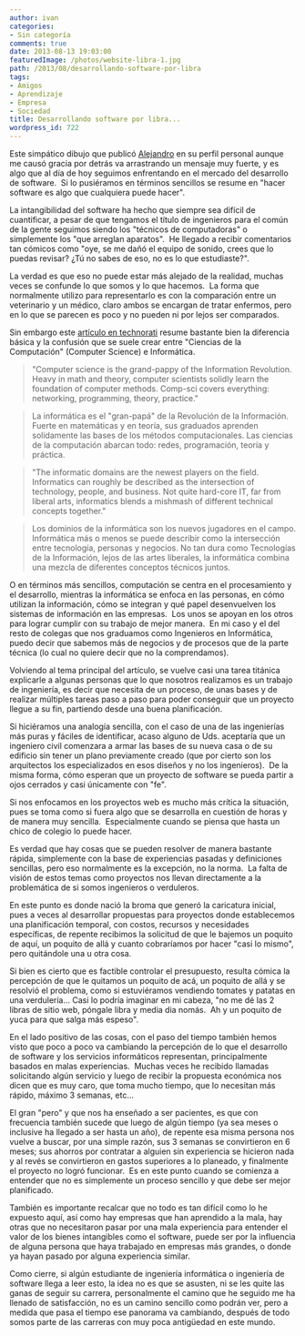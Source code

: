 ```yaml
---
author: ivan
categories:
- Sin categoría
comments: true
date: 2013-08-13 19:03:00
featuredImage: /photos/website-libra-1.jpg
path: /2013/08/desarrollando-software-por-libra
tags:
- Amigos
- Aprendizaje
- Empresa
- Sociedad
title: Desarrollando software por libra...
wordpress_id: 722
---
```


Este simpático dibujo que publicó [Alejandro](https://alejandrovaras.blogspot.com/) en su perfil personal aunque me causó gracia por detrás va arrastrando un mensaje muy fuerte, y es algo que al día de hoy seguimos enfrentando en el mercado del desarrollo de software.  Si lo pusiéramos en términos sencillos se resume en "hacer software es algo que cualquiera puede hacer".

La intangibilidad del software ha hecho que siempre sea difícil de cuantificar, a pesar de que tengamos el título de ingenieros para el común de la gente seguimos siendo los "técnicos de computadoras" o simplemente los "que arreglan aparatos".  He llegado a recibir comentarios tan cómicos como "oye, se me dañó el equipo de sonido, crees que lo puedas revisar? ¿Tú no sabes de eso, no es lo que estudiaste?".

La verdad es que eso no puede estar más alejado de la realidad, muchas veces se confunde lo que somos y lo que hacemos.  La forma que normalmente utilizo para representarlo es con la comparación entre un veterinario y un médico, claro ambos se encargan de tratar enfermos, pero en lo que se parecen es poco y no pueden ni por lejos ser comparados.

Sin embargo este [artículo en technorati](https://technorati.com/business/article/computer-science-vs-information-studies-vs/) resume bastante bien la diferencia básica y la confusión que se suele crear entre "Ciencias de la Computación" (Computer Science) e Informática.

<blockquote>"Computer science is the grand-pappy of the Information Revolution. Heavy in math and theory, computer scientists solidly learn the foundation of computer methods. Comp-sci covers everything: networking, programming, theory, practice."</blockquote>

<blockquote>La informática es el "gran-papá" de la Revolución de la Información. Fuerte en matemáticas y en teoría, sus graduados aprenden solidamente las bases de los métodos computacionales. Las ciencias de la computación abarcan todo: redes, programación, teoría y práctica.</blockquote>

<blockquote>"The informatic domains are the newest players on the field. Informatics can roughly be described as the intersection of technology, people, and business. Not quite hard-core IT, far from liberal arts, informatics blends a mishmash of different technical concepts together."</blockquote>

<blockquote>Los dominios de la informática son los nuevos jugadores en el campo. Informática más o menos se puede describir como la intersección entre tecnología, personas y negocios. No tan dura como Tecnologías de la Información, lejos de las artes liberales, la informática combina una mezcla de diferentes conceptos técnicos juntos.</blockquote>

O en términos más sencillos, computación se centra en el procesamiento y el desarrollo, mientras la informática se enfoca en las personas, en cómo utilizan la información, cómo se integran y qué papel desenvuelven los sistemas de información en las empresas.  Los unos se apoyan en los otros para lograr cumplir con su trabajo de mejor manera.  En mi caso y el del resto de colegas que nos graduamos como Ingenieros en Informática, puedo decir que sabemos más de negocios y de procesos que de la parte técnica (lo cual no quiere decir que no la comprendamos).

Volviendo al tema principal del artículo, se vuelve casi una tarea titánica explicarle a algunas personas que lo que nosotros realizamos es un trabajo de ingeniería, es decir que necesita de un proceso, de unas bases y de realizar múltiples tareas paso a paso para poder conseguir que un proyecto llegue a su fin, partiendo desde una buena planificación.

Si hiciéramos una analogía sencilla, con el caso de una de las ingenierías más puras y fáciles de identificar, acaso alguno de Uds. aceptaría que un ingeniero civil comenzara a armar las bases de su nueva casa o de su edificio sin tener un plano previamente creado (que por cierto son los arquitectos los especializados en esos diseños y no los ingenieros).  De la misma forma, cómo esperan que un proyecto de software se pueda partir a ojos cerrados y casi únicamente con "fe".

Si nos enfocamos en los proyectos web es mucho más crítica la situación, pues se toma como si fuera algo que se desarrolla en cuestión de horas y de manera muy sencilla.  Especialmente cuando se piensa que hasta un chico de colegio lo puede hacer.

Es verdad que hay cosas que se pueden resolver de manera bastante rápida, simplemente con la base de experiencias pasadas y definiciones sencillas, pero eso normalmente es la excepción, no la norma.  La falta de visión de estos temas como proyectos nos llevan directamente a la problemática de si somos ingenieros o verduleros.

En este punto es donde nació la broma que generó la caricatura inicial, pues a veces al desarrollar propuestas para proyectos donde establecemos una planificación temporal, con costos, recursos y necesidades específicas, de repente recibimos la solicitud de que le bajemos un poquito de aquí, un poquito de allá y cuanto cobraríamos por hacer "casi lo mismo", pero quitándole una u otra cosa.

Si bien es cierto que es factible controlar el presupuesto, resulta cómica la percepción de que le quitamos un poquito de acá, un poquito de allá y se resolvió el problema, como si estuviéramos vendiendo tomates y patatas en una verdulería... Casi lo podría imaginar en mi cabeza, "no me dé las 2 libras de sitio web, póngale libra y media dia nomás.  Ah y un poquito de yuca para que salga más espeso".

En el lado positivo de las cosas, con el paso del tiempo también hemos visto que poco a poco va cambiando la percepción de lo que el desarrollo de software y los servicios informáticos representan, principalmente basados en malas experiencias.  Muchas veces he recibido llamadas solicitando algún servicio y luego de recibir la propuesta económica nos dicen que es muy caro, que toma mucho tiempo, que lo necesitan más rápido, máximo 3 semanas, etc...

El gran "pero" y que nos ha enseñado a ser pacientes, es que con frecuencia también sucede que luego de algún tiempo (ya sea meses o inclusive ha llegado a ser hasta un año), de repente esa misma persona nos vuelve a buscar, por una simple razón, sus 3 semanas se convirtieron en 6 meses; sus ahorros por contratar a alguien sin experiencia se hicieron nada y al revés se convirtieron en gastos superiores a lo planeado, y finalmente el proyecto no logró funcionar.  Es en este punto cuando se comienza a entender que no es simplemente un proceso sencillo y que debe ser mejor planificado.

También es importante recalcar que no todo es tan difícil como lo he expuesto aquí, así como hay empresas que han aprendido a la mala, hay otras que no necesitaron pasar por una mala experiencia para entender el valor de los bienes intangibles como el software, puede ser por la influencia de alguna persona que haya trabajado en empresas más grandes, o donde ya hayan pasado por alguna experiencia similar.

Como cierre, si algún estudiante de ingeniería informática o ingeniería de software llega a leer esto, la idea no es que se asusten, ni se les quite las ganas de seguir su carrera, personalmente el camino que he seguido me ha llenado de satisfacción, no es un camino sencillo como podrán ver, pero a medida que pasa el tiempo ese panorama va cambiando, después de todo somos parte de las carreras con muy poca antigüedad en este mundo.